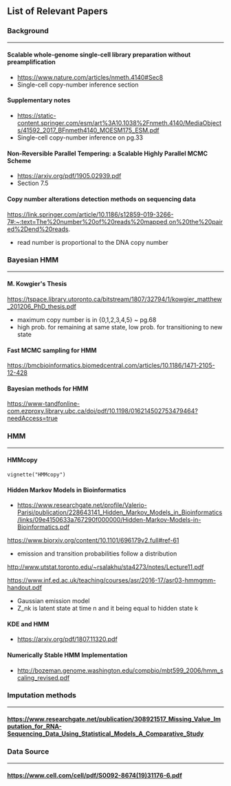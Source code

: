 ## List of Relevant Papers 

### Background
____________________________________

#### Scalable whole-genome single-cell library preparation without preamplification
- https://www.nature.com/articles/nmeth.4140#Sec8
- Single-cell copy-number inference section

#### Supplementary notes
- https://static-content.springer.com/esm/art%3A10.1038%2Fnmeth.4140/MediaObjects/41592_2017_BFnmeth4140_MOESM175_ESM.pdf
- Single-cell copy-number inference on pg.33   

#### Non-Reversible Parallel Tempering: a Scalable Highly Parallel MCMC Scheme
- https://arxiv.org/pdf/1905.02939.pdf
- Section 7.5

#### Copy number alterations detection methods on sequencing data
https://link.springer.com/article/10.1186/s12859-019-3266-7#:~:text=The%20number%20of%20reads%20mapped,on%20the%20paired%2Dend%20reads.
- read number is proportional to the DNA copy number


### Bayesian HMM
------------------------------------
#### M. Kowgier's Thesis
https://tspace.library.utoronto.ca/bitstream/1807/32794/1/kowgier_matthew_201206_PhD_thesis.pdf
- maximum copy number is in {0,1,2,3,4,5} ~ pg.68
- high prob. for remaining at same state, low prob. for transitioning to new state

#### Fast MCMC sampling for HMM
https://bmcbioinformatics.biomedcentral.com/articles/10.1186/1471-2105-12-428

#### Bayesian methods for HMM
https://www-tandfonline-com.ezproxy.library.ubc.ca/doi/pdf/10.1198/016214502753479464?needAccess=true



### HMM
____________________________________

#### HMMcopy

```angular2html
vignette("HMMcopy")
```

#### Hidden Markov Models in Bioinformatics
- https://www.researchgate.net/profile/Valerio-Parisi/publication/228643141_Hidden_Markov_Models_in_Bioinformatics/links/09e4150633a767290f000000/Hidden-Markov-Models-in-Bioinformatics.pdf

https://www.biorxiv.org/content/10.1101/696179v2.full#ref-61
- emission and transition probabilities follow a distribution

http://www.utstat.toronto.edu/~rsalakhu/sta4273/notes/Lecture11.pdf

https://www.inf.ed.ac.uk/teaching/courses/asr/2016-17/asr03-hmmgmm-handout.pdf
- Gaussian emission model 
- Z_nk is latent state at time n and it being equal to hidden state k

#### KDE and HMM
- https://arxiv.org/pdf/1807.11320.pdf

#### Numerically Stable HMM Implementation
- http://bozeman.genome.washington.edu/compbio/mbt599_2006/hmm_scaling_revised.pdf


### Imputation methods
______________________________________
#### https://www.researchgate.net/publication/308921517_Missing_Value_Imputation_for_RNA-Sequencing_Data_Using_Statistical_Models_A_Comparative_Study

### Data Source
______________________________________

#### https://www.cell.com/cell/pdf/S0092-8674(19)31176-6.pdf





